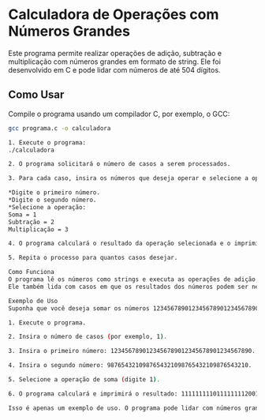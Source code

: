 # Calculadora de Operações com Números Grandes

Este programa permite realizar operações de adição, subtração e multiplicação com números grandes em formato de string. Ele foi desenvolvido em C e pode lidar com números de até 504 dígitos.

## Como Usar

Compile o programa usando um compilador C, por exemplo, o GCC:

```bash
gcc programa.c -o calculadora

1. Execute o programa:
./calculadora

2. O programa solicitará o número de casos a serem processados.

3. Para cada caso, insira os números que deseja operar e selecione a operação desejada:

*Digite o primeiro número.
*Digite o segundo número.
*Selecione a operação:
Soma = 1
Subtração = 2
Multiplicação = 3

4. O programa calculará o resultado da operação selecionada e o imprimirá na tela.

5. Repita o processo para quantos casos desejar.

Como Funciona
O programa lê os números como strings e executa as operações de adição, subtração e multiplicação com base nos dígitos dessas strings. 
Ele também lida com casos em que os resultados dos números podem ser negativos.

Exemplo de Uso
Suponha que você deseja somar os números 1234567890123456789012345678901234567890 e 9876543210987654321098765432109876543210:

1. Execute o programa.

2. Insira o número de casos (por exemplo, 1).

3. Insira o primeiro número: 1234567890123456789012345678901234567890.

4. Insira o segundo número: 9876543210987654321098765432109876543210.

5. Selecione a operação de soma (digite 1).

6. O programa calculará e imprimirá o resultado: 1111111110111111112001111111110101111111100.

Isso é apenas um exemplo de uso. O programa pode lidar com números grandes em várias operações.
